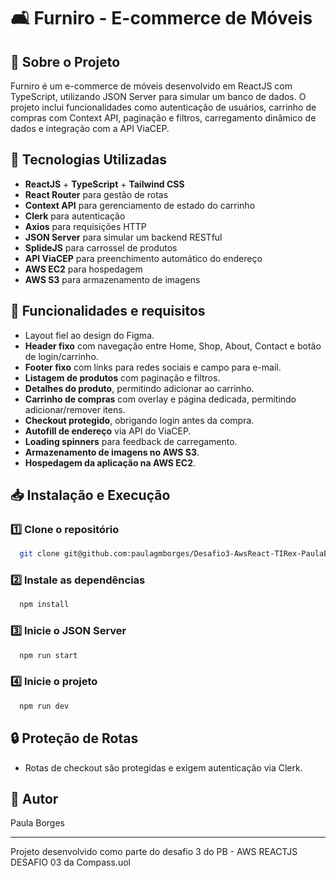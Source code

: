 # 🛋️ Furniro - E-commerce de Móveis

## 📌 Sobre o Projeto
Furniro é um e-commerce de móveis desenvolvido em ReactJS com TypeScript, utilizando JSON Server para simular um banco de dados. O projeto inclui funcionalidades como autenticação de usuários, carrinho de compras com Context API, paginação e filtros, carregamento dinâmico de dados e integração com a API ViaCEP.

## 🚀 Tecnologias Utilizadas
- **ReactJS** + **TypeScript** + **Tailwind CSS**
- **React Router** para gestão de rotas
- **Context API** para gerenciamento de estado do carrinho
- **Clerk** para autenticação
- **Axios** para requisições HTTP
- **JSON Server** para simular um backend RESTful
- **SplideJS** para carrossel de produtos
- **API ViaCEP** para preenchimento automático do endereço
- **AWS EC2** para hospedagem
- **AWS S3** para armazenamento de imagens

## 🎯 Funcionalidades e requisitos
- Layout fiel ao design do Figma.
- **Header fixo** com navegação entre Home, Shop, About, Contact e botão de login/carrinho.
- **Footer fixo** com links para redes sociais e campo para e-mail.
- **Listagem de produtos** com paginação e filtros.
- **Detalhes do produto**, permitindo adicionar ao carrinho.
- **Carrinho de compras** com overlay e página dedicada, permitindo adicionar/remover itens.
- **Checkout protegido**, obrigando login antes da compra.
- **Autofill de endereço** via API do ViaCEP.
- **Loading spinners** para feedback de carregamento.
- **Armazenamento de imagens no AWS S3**.
- **Hospedagem da aplicação na AWS EC2**.


## 📥 Instalação e Execução
### 1️⃣ Clone o repositório
```bash
  git clone git@github.com:paulagmborges/Desafio3-AwsReact-TIRex-PaulaBorges.git 
```

### 2️⃣ Instale as dependências
```bash
  npm install
```

### 3️⃣ Inicie o JSON Server
```bash
  npm run start
```

### 4️⃣ Inicie o projeto
```bash
  npm run dev
```

## 🔒 Proteção de Rotas
- Rotas de checkout são protegidas e exigem autenticação via Clerk.

## 📌 Autor
Paula Borges

---
Projeto desenvolvido como parte do desafio 3 do PB - AWS REACTJS  DESAFIO 03 da Compass.uol

